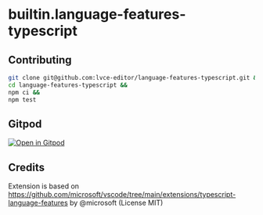 # builtin.language-features-typescript

## Contributing

```sh
git clone git@github.com:lvce-editor/language-features-typescript.git &&
cd language-features-typescript &&
npm ci &&
npm test
```

## Gitpod

[![Open in Gitpod](https://gitpod.io/button/open-in-gitpod.svg)](https://gitpod.io/#https://github.com/lvce-editor/language-features-typescript)

## Credits

Extension is based on https://github.com/microsoft/vscode/tree/main/extensions/typescript-language-features by @microsoft (License MIT)
